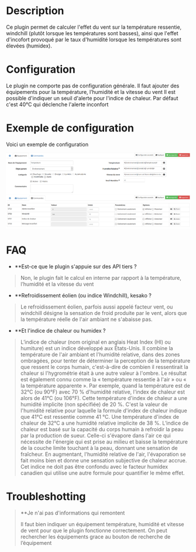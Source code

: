 # Description

Ce plugin permet de calculer l'effet du vent sur la température ressentie, windchill (plutôt lorsque les températures sont basses), ainsi que l'effet d'incofort provoqué par le taux d'humidité lorsque les températures sont élevées (humidex).

# Configuration

Le plugin ne comporte pas de configuration générale.
Il faut ajouter des équipements pour la température, l’humidité et la vitesse du vent
Il est possible d'indiquer un seuil d'alerte pour l'indice de chaleur. Par défaut c'est 40°C qui déclenche l'alerte inconfort

# Exemple de configuration

Voici un exemple de configuration

![exemple](../images/exemple.PNG)
![exemple](../images/exemple1.PNG)

# FAQ

-   **Est-ce que le plugin s'appuie sur des API tiers ?

>Non, le plugin fait le calcul en interne par rapport à la température, l’humidité et la vitesse du vent

-   **Refroidissement éolien (ou indice Windchill), kesako ?

>Le refroidissement éolien, parfois aussi appelé facteur vent, ou windchill désigne la sensation de froid produite par le vent, alors que la température réelle de l'air ambiant ne s'abaisse pas.

-   **Et l'indice de chaleur ou humidex ?

>L’indice de chaleur (nom original en anglais Heat Index (HI) ou humiture) est un indice développé aux États-Unis. Il combine la température de l'air ambiant et l'humidité relative, dans des zones ombragées, pour tenter de déterminer la perception de la température que ressent le corps humain, c'est-à-dire de combien il ressentirait la chaleur si l'hygrométrie était à une autre valeur à l'ombre. Le résultat est également connu comme la « température ressentie à l'air » ou « la température apparente ». Par exemple, quand la température est de 32°C (ou 90°F) avec 70 % d'humidité relative, l'index de chaleur est alors de 41°C (ou 106°F). Cette température d'index de chaleur a une humidité implicite (non spécifiée) de 20 %. C'est la valeur de l'humidité relative pour laquelle la formule d'index de chaleur indique que 41°C est ressentie comme 41 °C. Une température d'index de chaleur de 32°C a une humidité relative implicite de 38 %.
>L’indice de chaleur est basé sur la capacité du corps humain à refroidir la peau par la production de sueur. Celle-ci s'évapore dans l'air ce qui nécessite de l'énergie qui est prise au milieu et baisse la température de la couche limite touchant à la peau, donnant une sensation de fraîcheur. En augmentant, l'humidité relative de l'air, l'évaporation se fait moins bien et donne une sensation subjective de chaleur accrue. Cet indice ne doit pas être confondu avec le facteur humidex canadien qui utilise une autre formule pour quantifier le même effet.

# Troubleshotting

> **Je n'ai pas d'informations qui remontent
>
>Il faut bien indiquer un équipement température, humidité et vitesse de vent pour que le plugin fonctionne correctement.
>On peut rechercher les équipements grace au bouton de recherche de l’équipement
